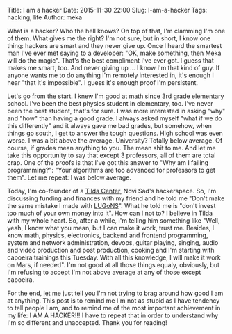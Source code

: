 Title: I am a hacker
Date: 2015-11-30 22:00
Slug: I-am-a-hacker
Tags: hacking, life
Author: meka


What is a hacker? Who the hell knows? On top of that, I'm clamming I'm one of
them. What gives me the right? I'm not sure, but in short, I know one thing:
hackers are smart and they never give up. Once I heard the smartest man I've
ever met saying to a developer: "OK, make something, then Meka will do the
magic". That's the best compliment I've ever got. I guess that makes me smart,
too. And never giving up ... I know I'm that kind of guy. If anyone wants me to
do anything I'm remotely interested in, it's enough I hear "that it's
impossible". I guess it's enough proof I'm persistent.

Let's go from the start. I knew I'm good at math since 3rd grade elementary
school. I've been the best physics student in elementary, too. I've never been
the best student, that's for sure. I was more interested in asking "why" and
"how" than having a good grade. I always asked myself "what if we do this
differently" and it always gave me bad grades, but somehow, when things go
south, I get to answer the tough questions. High school was even worse. I was a
bit above the average. University? Totally below average. Of course, if grades
mean anything to you. The mean shit to me. And let me take this opportunity to
say that except 3 professors, all of them are total crap. One of the proofs is
that I've got this answer to "Why am I failing programming?": "Your algorithms
are too advanced for professors to get them". Let me repeat: I was below
average.

Today, I'm co-founder of a [Tilda Center](http://tilda.center/), Novi Sad's
hackerspace. So, I'm discussing funding and finances with my friend and he told
me "Don't make the same mistake I made with [LUGoNS](https://lugons.org/)". What
he told me is "don't invest too much of your own money into it". How can I not
to? I believe in Tilda with my whole heart. So, after a while, I'm telling him
something like "Well, yeah, I know what you mean, but I can make it work, trust
me. Besides, I know math, physics, electronics, backend and frontend
programming, system and network administration, devops, guitar playing, singing,
audio and video production and post production, cooking and I'm starting with
capoeira trainings this Tuesday. With all this knowledge, I will make it work
on Mars, if needed". I'm not good at all those things equaly, obviously, but
I'm refusing to accept I'm not above average at any of those except capoeira.

For the end, let me just tell you I'm not trying to brag around how good I am at
anything. This post is to remind me I'm not as stupid as I have tendency to tell
people I am, and to remind me of the most important achievement in my life: I
AM A HACKER!!! I have to repeat that in order to understand why I'm so
different and unaccepted. Thank you for reading!
